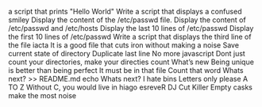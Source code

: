 a script that prints "Hello World"
Write a script that displays a confused smiley
Display the content of the /etc/passwd file.
Display the content of /etc/passwd and /etc/hosts
Display the last 10 lines of /etc/passwd
Display the first 10 lines of /etc/passwd
Write a script that displays the third line of the file iacta
It is a good file that cuts iron without making a noise
Save current state of directory
Duplicate last line
No more javascript
Dont just count your directories, make your directies count
What’s new
Being unique is better than being perfect
 It must be in that file
Count that word
Whats next? >> README.md
echo Whats next?
I hate bins
Letters only please
A TO Z
Without C, you would live in hiago
esreveR
DJ Cut Killer
Empty casks make the most noise
